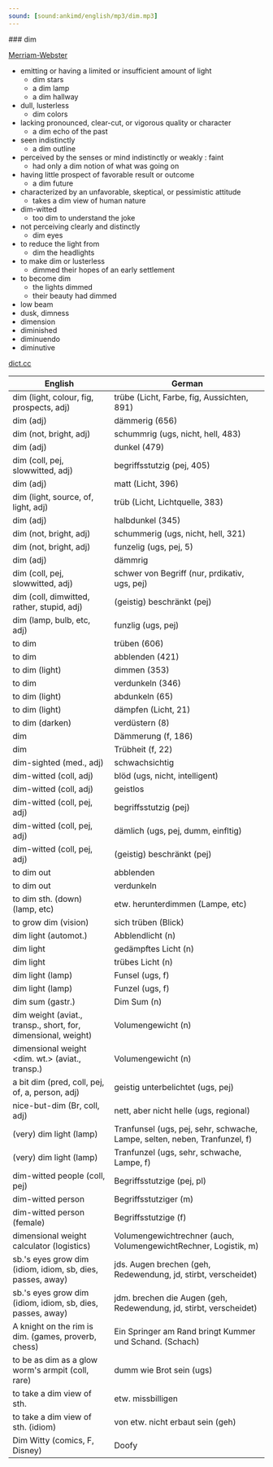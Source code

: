```yaml
---
sound: [sound:ankimd/english/mp3/dim.mp3]
---
```


\### dim

[Merriam-Webster](https://www.merriam-webster.com/dictionary/dim)

- emitting or having a limited or insufficient amount of light
    - dim stars
    - a dim lamp
    - a dim hallway
- dull, lusterless
    - dim colors
- lacking pronounced, clear-cut, or vigorous quality or character
    - a dim echo of the past
- seen indistinctly
    - a dim outline
- perceived by the senses or mind indistinctly or weakly : faint
    - had only a dim notion of what was going on
- having little prospect of favorable result or outcome
    - a dim future
- characterized by an unfavorable, skeptical, or pessimistic attitude
    - takes a dim view of human nature
- dim-witted
    - too dim to understand the joke
- not perceiving clearly and distinctly
    - dim eyes
- to reduce the light from
    - dim the headlights
- to make dim or lusterless
    - dimmed their hopes of an early settlement
- to become dim
    - the lights dimmed
    - their beauty had dimmed
- low beam
- dusk, dimness
- dimension
- diminished
- diminuendo
- diminutive

[dict.cc](https://www.dict.cc/dim)

| English        | German       |
| -------------- | ------------ |
| dim (light, colour, fig, prospects, adj) | trübe (Licht, Farbe, fig, Aussichten, 891) |
| dim (adj) | dämmerig (656) |
| dim (not, bright, adj) | schummrig (ugs, nicht, hell, 483) |
| dim (adj) | dunkel (479) |
| dim (coll, pej, slowwitted, adj) | begriffsstutzig (pej, 405) |
| dim (adj) | matt (Licht, 396) |
| dim (light, source, of, light, adj) | trüb (Licht, Lichtquelle, 383) |
| dim (adj) | halbdunkel (345) |
| dim (not, bright, adj) | schummerig (ugs, nicht, hell, 321) |
| dim (not, bright, adj) | funzelig (ugs, pej, 5) |
| dim (adj) | dämmrig |
| dim (coll, pej, slowwitted, adj) | schwer von Begriff (nur, prdikativ, ugs, pej) |
| dim (coll, dimwitted, rather, stupid, adj) | (geistig) beschränkt (pej) |
| dim (lamp, bulb, etc, adj) | funzlig (ugs, pej) |
| to dim | trüben (606) |
| to dim | abblenden (421) |
| to dim (light) | dimmen (353) |
| to dim | verdunkeln (346) |
| to dim (light) | abdunkeln (65) |
| to dim (light) | dämpfen (Licht, 21) |
| to dim (darken) | verdüstern (8) |
| dim | Dämmerung (f, 186) |
| dim | Trübheit (f, 22) |
| dim-sighted (med., adj) | schwachsichtig |
| dim-witted (coll, adj) | blöd (ugs, nicht, intelligent) |
| dim-witted (coll, adj) | geistlos |
| dim-witted (coll, pej, adj) | begriffsstutzig (pej) |
| dim-witted (coll, pej, adj) | dämlich (ugs, pej, dumm, einfltig) |
| dim-witted (coll, pej, adj) | (geistig) beschränkt (pej) |
| to dim out | abblenden |
| to dim out | verdunkeln |
| to dim sth. (down) (lamp, etc) | etw. herunterdimmen (Lampe, etc) |
| to grow dim (vision) | sich trüben (Blick) |
| dim light (automot.) | Abblendlicht (n) |
| dim light | gedämpftes Licht (n) |
| dim light | trübes Licht (n) |
| dim light (lamp) | Funsel (ugs, f) |
| dim light (lamp) | Funzel (ugs, f) |
| dim sum (gastr.) | Dim Sum (n) |
| dim weight (aviat., transp., short, for, dimensional, weight) | Volumengewicht (n) |
| dimensional weight <dim. wt.> (aviat., transp.) | Volumengewicht (n) |
| a bit dim (pred, coll, pej, of, a, person, adj) | geistig unterbelichtet (ugs, pej) |
| nice-but-dim (Br, coll, adj) | nett, aber nicht helle (ugs, regional) |
| (very) dim light (lamp) | Tranfunsel (ugs, pej, sehr, schwache, Lampe, selten, neben, Tranfunzel, f) |
| (very) dim light (lamp) | Tranfunzel (ugs, sehr, schwache, Lampe, f) |
| dim-witted people (coll, pej) | Begriffsstutzige (pej, pl) |
| dim-witted person | Begriffsstutziger (m) |
| dim-witted person (female) | Begriffsstutzige (f) |
| dimensional weight calculator <DIM weight calculator> (logistics) | Volumengewichtrechner (auch, VolumengewichtRechner, Logistik, m) |
| sb.'s eyes grow dim (idiom, idiom, sb, dies, passes, away) | jds. Augen brechen (geh, Redewendung, jd, stirbt, verscheidet) |
| sb.'s eyes grow dim (idiom, idiom, sb, dies, passes, away) | jdm. brechen die Augen (geh, Redewendung, jd, stirbt, verscheidet) |
| A knight on the rim is dim. (games, proverb, chess) | Ein Springer am Rand bringt Kummer und Schand. (Schach) |
| to be as dim as a glow worm's armpit (coll, rare) | dumm wie Brot sein (ugs) |
| to take a dim view of sth. | etw. missbilligen |
| to take a dim view of sth. (idiom) | von etw. nicht erbaut sein (geh) |
| Dim Witty (comics, F, Disney) | Doofy |
